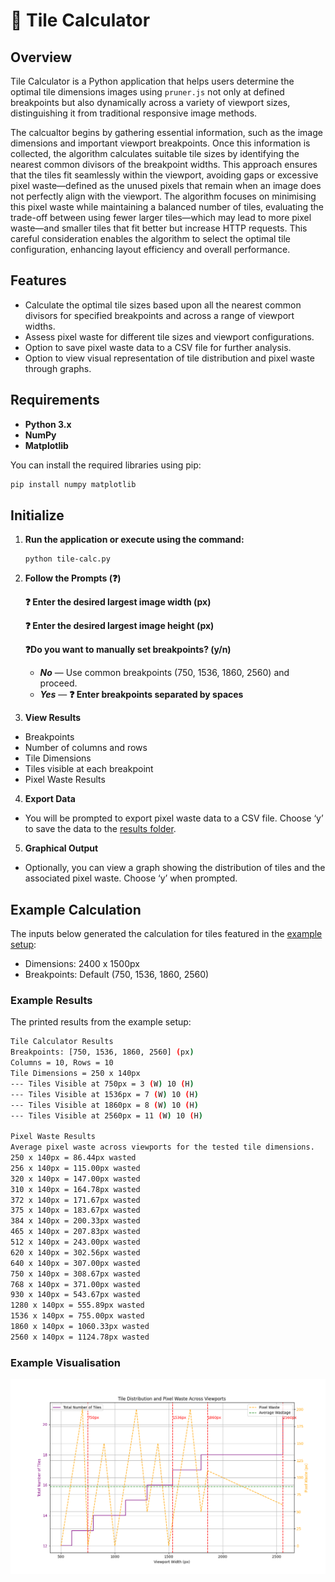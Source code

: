 # 👒 Tile Calculator

## Overview

Tile Calculator is a Python application that helps users determine the optimal tile dimensions images using `pruner.js` not only at defined breakpoints but also dynamically across a variety of viewport sizes, distinguishing it from traditional responsive image methods.

The calcualtor begins by gathering essential information, such as the image dimensions and important viewport breakpoints. Once this information is collected, the algorithm calculates suitable tile sizes by identifying the nearest common divisors of the breakpoint widths. This approach ensures that the tiles fit seamlessly within the viewport, avoiding gaps or excessive pixel waste—defined as the unused pixels that remain when an image does not perfectly align with the viewport. The algorithm focuses on minimising this pixel waste while maintaining a balanced number of tiles, evaluating the trade-off between using fewer larger tiles—which may lead to more pixel waste—and smaller tiles that fit better but increase HTTP requests. This careful consideration enables the algorithm to select the optimal tile configuration, enhancing layout efficiency and overall performance.

## Features

- Calculate the optimal tile sizes based upon all the nearest common divisors for specified breakpoints and across a range of viewport widths.
- Assess pixel waste for different tile sizes and viewport configurations.
- Option to save pixel waste data to a CSV file for further analysis.
- Option to view visual representation of tile distribution and pixel waste through graphs.

## Requirements

- **Python 3.x**
- **NumPy**
- **Matplotlib**

You can install the required libraries using pip:

```bash
pip install numpy matplotlib
```

## Initialize

1. **Run the application or execute using the command:**

	```
	python tile-calc.py
	```

2. **Follow the Prompts (❓)**

	**❓ Enter the desired largest image width (px)**

	**❓ Enter the desired largest image height (px)**

	**❓Do you want to manually set breakpoints? (y/n)**
	  - ***No*** — Use common breakpoints (750, 1536, 1860, 2560) and proceed.
    - ***Yes*** — **❓ Enter breakpoints separated by spaces**

3. **View Results**
- Breakpoints
- Number of columns and rows
- Tile Dimensions
- Tiles visible at each breakpoint
- Pixel Waste Results

4. **Export Data**
- You will be prompted to export pixel waste data to a CSV file. Choose ‘y’ to save the data to the [results folder](/tile-calculator/results).

5. **Graphical Output**
-	Optionally, you can view a graph showing the distribution of tiles and the associated pixel waste. Choose ‘y’ when prompted.

## Example Calculation

The inputs below generated the calculation for tiles featured in the [example setup](/README.md#example-html-setup):

- Dimensions: 2400 x 1500px
- Breakpoints: Default (750, 1536, 1860, 2560)

### Example Results

The printed results from the example setup:

```bash
Tile Calculator Results
Breakpoints: [750, 1536, 1860, 2560] (px)
Columns = 10, Rows = 10
Tile Dimensions = 250 x 140px
--- Tiles Visible at 750px = 3 (W) 10 (H)
--- Tiles Visible at 1536px = 7 (W) 10 (H)
--- Tiles Visible at 1860px = 8 (W) 10 (H)
--- Tiles Visible at 2560px = 11 (W) 10 (H)

Pixel Waste Results
Average pixel waste across viewports for the tested tile dimensions.
250 x 140px = 86.44px wasted
256 x 140px = 115.00px wasted
320 x 140px = 147.00px wasted
310 x 140px = 164.78px wasted
372 x 140px = 171.67px wasted
375 x 140px = 183.67px wasted
384 x 140px = 200.33px wasted
465 x 140px = 207.83px wasted
512 x 140px = 243.00px wasted
620 x 140px = 302.56px wasted
640 x 140px = 307.00px wasted
750 x 140px = 308.67px wasted
768 x 140px = 371.00px wasted
930 x 140px = 543.67px wasted
1280 x 140px = 555.89px wasted
1536 x 140px = 755.00px wasted
1860 x 140px = 1060.33px wasted
2560 x 140px = 1124.78px wasted
```

### Example Visualisation

![Graph Example](/tile-calculator/assets/example-graph.png)